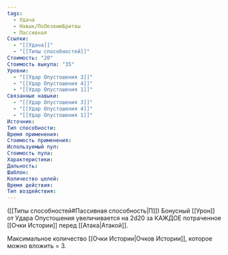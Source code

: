 ```yaml
---
tags:
  - Удача
  - Навык/ПоЛезвиюБритвы
  - Пассивная
Ссылки:
  - "[[Удача]]"
  - "[[Типы способностей]]"
Стоимость: "20"
Стоимость выкупа: "35"
Уровни:
  - "[[Удар Опустошения 3]]"
  - "[[Удар Опустошения 4]]"
  - "[[Удар Опустошения 1]]"
Связанные навыки:
  - "[[Удар Опустошения 3]]"
  - "[[Удар Опустошения 4]]"
  - "[[Удар Опустошения 1]]"
Источник:
Тип способности:
Время применения:
Стоимость применения:
Используемый пул:
Стоимость пула:
Характеристики:
Дальность:
Шаблон:
Количество целей:
Время действия:
Тип воздействия:
---
```

([[Типы способностей#Пассивная способность|П]]) Бонусный [[Урон]] от Удара Опустошения увеличивается на 2d20 за КАЖДОЕ потраченное [[Очки Истории]] перед [[Атака|Атакой]].

Максимальное количество [[Очки Истории|Очков Истории]], которое можно вложить = 3. 